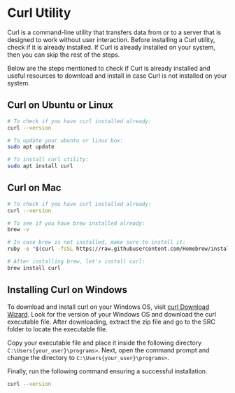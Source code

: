 # Curl Utility

Curl is a command-line utility that transfers data from or to a server that is designed to work without user interaction. Before installing a Curl utility, check if it is already installed. If Curl is already installed on your system, then you can skip the rest of the steps.

Below are the steps mentioned to check if Curl is already installed and useful resources to download and install in case Curl is not installed on your system. 

## Curl on Ubuntu or Linux

```bash
# To check if you have curl installed already:
curl --version

# To update your ubuntu or linux box:
sudo apt update

# To install curl utility:
sudo apt install curl
```

## Curl on Mac

```bash
# To check if you have curl installed already:
curl --version

# To see if you have brew installed already:
brew -v

# In case brew is not installed, make sure to install it:
ruby -e "$(curl -fsSL https://raw.githubusercontent.com/Homebrew/install/master/install)" < /dev/null 2> /dev/null

# After installing brew, let's install curl:
brew install curl
```

## Installing Curl on Windows

To download and install curl on your Windows OS, visit [curl Download Wizard](https://curl.se/dlwiz/?type=bin). Look for the version of your Windows OS and download the curl executable file. After downloading, extract the zip file and go to the SRC folder to locate the executable file.

Copy your executable file and place it inside the following directory `C:\Users{your_user}\programs>`. Next, open the command prompt and change the directory to `C:\Users{your_user}\programs>`.

Finally, run the following command ensuring a successful installation.

```bash
curl --version
```